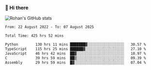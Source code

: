 ### 👋 Hi there 

<!--
**rohznmdev/rohznmdev** is a ✨ _special_ ✨ repository because its `README.md` (this file) appears on your GitHub profile.

Here are some ideas to get you started:

- 🔭 I’m currently working on ...
- 🌱 I’m currently learning Ruby and Ruby on Rails
- 👯 I’m looking to collaborate on ...
- 🤔 I’m looking for help with ...
- 💬 Ask me about ...
- 📫 How to reach me: ...
- 😄 Pronouns: ...
- ⚡ Fun fact: ...
-->
![Rohan's GitHub stats](https://github-readme-stats.vercel.app/api?username=rohznmdev&theme=dark&show_icons=true)

<!--START_SECTION:waka-->

```txt
From: 22 August 2022 - To: 07 August 2025

Total Time: 425 hrs 52 mins

Python        130 hrs 11 mins ███████▓░░░░░░░░░░░░░░░░░   30.57 %
TypeScript    115 hrs 25 mins ██████▓░░░░░░░░░░░░░░░░░░   27.10 %
JavaScript    46 hrs 42 mins  ██▓░░░░░░░░░░░░░░░░░░░░░░   10.97 %
C             39 hrs 59 mins  ██▒░░░░░░░░░░░░░░░░░░░░░░   09.39 %
Assembly      29 hrs 59 mins  █▓░░░░░░░░░░░░░░░░░░░░░░░   07.04 %
```

<!--END_SECTION:waka-->

